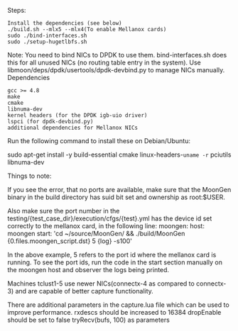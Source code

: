 Steps:


    Install the dependencies (see below)
    ./build.sh --mlx5 --mlx4(To enable Mellanox cards)
    sudo ./bind-interfaces.sh
    sudo ./setup-hugetlbfs.sh

Note: You need to bind NICs to DPDK to use them. bind-interfaces.sh does this for all unused NICs (no routing table entry in the system). Use libmoon/deps/dpdk/usertools/dpdk-devbind.py to manage NICs manually.
Dependencies

    gcc >= 4.8
    make
    cmake
    libnuma-dev
    kernel headers (for the DPDK igb-uio driver)
    lspci (for dpdk-devbind.py)
    additional dependencies for Mellanox NICs

Run the following command to install these on Debian/Ubuntu:

sudo apt-get install -y build-essential cmake linux-headers-`uname -r` pciutils libnuma-dev


Things to note:

If you see the error, that no ports are available, make sure that the MoonGen binary in the build directory has suid bit set and ownership as root:$USER.

Also make sure the port number in the testing/{test_case_dir}/execution/cfgs/{test}.yml has the device id set correctly to the mellanox card, in the following line:
moongen:
        host: moongen
        start: 'cd ~/source/MoonGen/ && ./build/MoonGen {0.files.moongen_script.dst} 5 {log} -s100'

In the above example, 5 refers to the port id where the mellanox card is running. To see the port ids, run the code in the start section manually on the moongen host and observer the logs being printed.

Machines tclust1-5 use newer NICs(connectx-4 as compared to connectx-3) and are capable of better capture functionality. 

There are additional parameters in the capture.lua file which can be used to improve performance. 
rxdescs should be increased to 16384
dropEnable should be set to false
tryRecv(bufs, 100) as parameters
